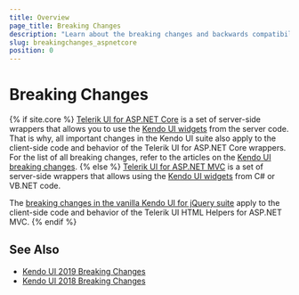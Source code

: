 ```yaml
---
title: Overview
page_title: Breaking Changes
description: "Learn about the breaking changes and backwards compatibility released by {{ site.product }}."
slug: breakingchanges_aspnetcore
position: 0
---
```


# Breaking Changes

{% if site.core %}
[Telerik UI for ASP.NET Core](http://www.telerik.com/aspnet-core-ui) is a set of server-side wrappers that allows you to use the [Kendo UI widgets](https://docs.telerik.com/kendo-ui/introduction) from the server code. That is why, all important changes in the Kendo UI suite also apply to the client-side code and behavior of the Telerik UI for ASP.NET Core wrappers. For the list of all breaking changes, refer to the articles on the [Kendo UI breaking changes](https://docs.telerik.com/kendo-ui/backwards-compatibility/2019-backward-compatibility).
{% else %}
[Telerik UI for ASP.NET MVC](http://www.telerik.com/aspnet-mvc) is a set of server-side wrappers that allows using the [Kendo UI widgets](https://docs.telerik.com/kendo-ui/introduction) from C# or VB.NET code.

The [breaking changes in the vanilla Kendo UI for jQuery suite](https://docs.telerik.com/kendo-ui/backwards-compatibility/2019-backward-compatibility) apply to the client-side code and behavior of the Telerik UI HTML Helpers for ASP.NET MVC.
{% endif %}

## See Also

* [Kendo UI 2019 Breaking Changes](https://docs.telerik.com/kendo-ui/backwards-compatibility/2019-backward-compatibility)
* [Kendo UI 2018 Breaking Changes](https://docs.telerik.com/kendo-ui/backwards-compatibility/2018-backward-compatibility)
